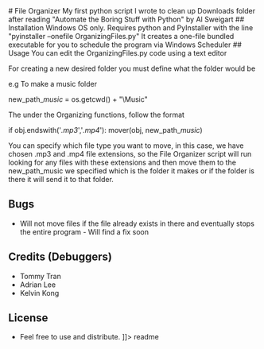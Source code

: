 <content>
# File Organizer
My first python script I wrote to clean up Downloads folder after reading "Automate the Boring Stuff with Python" by Al Sweigart
## Installation
Windows OS only.
Requires python and PyInstaller with the line "pyinstaller –onefile OrganizingFiles.py" 
It creates a one-file bundled executable for you to schedule the program via Windows Scheduler
## Usage
You can edit the OrganizingFiles.py code using a text editor

For creating a new desired folder you must define what the folder would be


e.g To make a music folder

new_path_*music* = os.getcwd() + "\Music"

The under the Organizing functions, follow the format

if obj.endswith('*.mp3*','*.mp4*'):
        mover(obj, new_path_*music*)
        
You can specify which file type you want to move, in this case, we have chosen .mp3 and .mp4 file extensions, so the File Organizer script will run looking for any files with these extensions and then move them to the new_path_music we specified which is the folder it makes or if the folder is there it will send it to that folder.

## Bugs
 - Will not move files if the file already exists in there and eventually stops the entire program - Will find a fix soon
## Credits (Debuggers)
 - Tommy Tran
 - Adrian Lee
 - Kelvin Kong
## License
 - Feel free to use and distribute.
]]></content>
  <tabTrigger>readme</tabTrigger>

